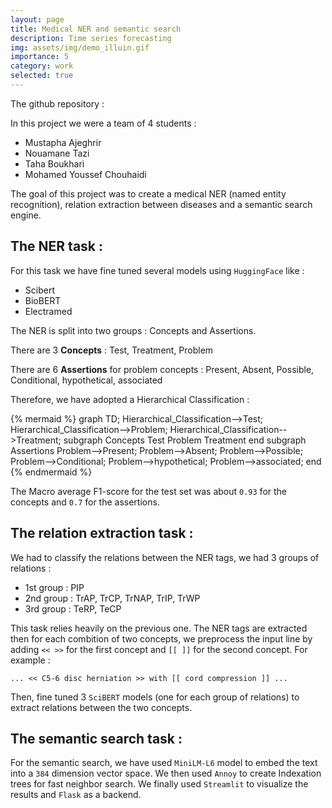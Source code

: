 ```yaml
---
layout: page
title: Medical NER and semantic search
description: Time series forecasting
img: assets/img/demo_illuin.gif
importance: 5
category: work
selected: true
---
```


The github repository : 
<div style= "text-align: center;">
    <div class="github-card" data-github="Mustapha-AJEGHRIR"  data-repo="medical_txt_parser" data-height="" data-theme=""></div>
    <script src="//cdn.jsdelivr.net/github-cards/latest/widget.js"></script>
</div>


In this project we were a team of 4 students : 
- Mustapha Ajeghrir
- Nouamane Tazi
- Taha Boukhari
- Mohamed Youssef Chouhaidi

The goal of this project was to create a medical NER (named entity recognition), relation extraction between diseases and a semantic search engine.

## The NER task :
For this task we have fine tuned several models using `HuggingFace` like :
- Scibert
- BioBERT
- Electramed

The NER is split into two groups : Concepts and Assertions.

There are 3 **Concepts** : Test, Treatment, Problem

There are 6 **Assertions** for problem concepts : Present, Absent, Possible, Conditional, hypothetical, associated

Therefore, we have adopted a Hierarchical Classification :

{% mermaid %}
graph TD;
    Hierarchical_Classification-->Test;
    Hierarchical_Classification-->Problem;
    Hierarchical_Classification-->Treatment;
    subgraph Concepts
    Test
    Problem
    Treatment
    end
    subgraph Assertions
    Problem-->Present;
    Problem-->Absent;
    Problem-->Possible;
    Problem-->Conditional;
    Problem-->hypothetical;
    Problem-->associated;
    end
{% endmermaid %}

The Macro average F1-score for the test set was about `0.93` for the concepts and `0.7` for the assertions.
## The relation extraction task :
We had to classify the relations between the NER tags, we had 3 groups of relations : 
- 1st group : PIP
- 2nd group : TrAP, TrCP, TrNAP, TrIP, TrWP
- 3rd group : TeRP, TeCP

This task relies heavily on the previous one. The NER tags are extracted then for each combition of two concepts, we preprocess the input line by adding `<< >>` for the first concept and `[[ ]]` for the second concept. For example :

    ... << C5-6 disc herniation >> with [[ cord compression ]] ...

Then, fine tuned 3 `SciBERT` models (one for each group of relations) to extract relations between the two concepts.


## The semantic search task :
For the semantic search, we have used `MiniLM-L6` model to embed the text into a `384` dimension vector space. We then used `Annoy` to create Indexation trees for fast neighbor search. We finally used `Streamlit` to visualize the results and `Flask` as a backend.